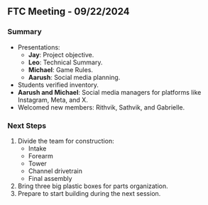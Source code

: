 ## FTC Meeting - 09/22/2024
### Summary
- Presentations:
  - **Jay**: Project objective.
  - **Leo**: Technical Summary.
  - **Michael**: Game Rules.
  - **Aarush**: Social media planning.
- Students verified inventory.
- **Aarush and Michael**: Social media managers for platforms like Instagram, Meta, and X.
- Welcomed new members: Rithvik, Sathvik, and Gabrielle.

### Next Steps
1. Divide the team for construction:
   - Intake
   - Forearm
   - Tower
   - Channel drivetrain
   - Final assembly
2. Bring three big plastic boxes for parts organization.
3. Prepare to start building during the next session.
